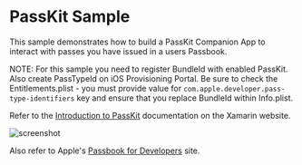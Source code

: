 PassKit Sample
==============

This sample demonstrates how to build a PassKit Companion App to interact with passes you have issued in a users Passbook.

NOTE: For this sample you need to register BundleId with enabled PassKit. Also create PassTypeId on iOS Provisioning Portal. Be sure to check the Entitlements.plist - you must provide value for `com.apple.developer.pass-type-identifiers` key and ensure that you replace BundleId within Info.plist.

Refer to the [Introduction to PassKit](http://docs.xamarin.com/ios/tutorials/Introduction_to_PassKit) documentation on the Xamarin website.

![screenshot](https://github.com/xamarin/monotouch-samples/raw/master/PassKit/Screenshots/01-PassLibrary.png "PassLibrary")

Also refer to Apple's [Passbook for Developers](https://developer.apple.com/passbook/) site.
